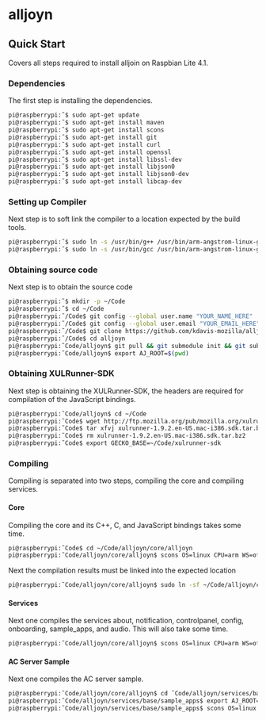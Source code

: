 # alljoyn

## Quick Start

Covers all steps required to install alljoin on Raspbian Lite 4.1.

### Dependencies

The first step is installing the dependencies.

```bash
pi@raspberrypi:˜$ sudo apt-get update
pi@raspberrypi:˜$ sudo apt-get install maven
pi@raspberrypi:˜$ sudo apt-get install scons
pi@raspberrypi:˜$ sudo apt-get install git
pi@raspberrypi:˜$ sudo apt-get install curl
pi@raspberrypi:˜$ sudo apt-get install openssl
pi@raspberrypi:˜$ sudo apt-get install libssl-dev
pi@raspberrypi:˜$ sudo apt-get install libjson0
pi@raspberrypi:˜$ sudo apt-get install libjson0-dev
pi@raspberrypi:˜$ sudo apt-get install libcap-dev
```

### Setting up Compiler

Next step is to soft link the compiler to a location expected by the build tools.

```bash
pi@raspberrypi:˜$ sudo ln -s /usr/bin/g++ /usr/bin/arm-angstrom-linux-gnueabi-g++
pi@raspberrypi:˜$ sudo ln -s /usr/bin/gcc /usr/bin/arm-angstrom-linux-gnueabi-gcc
```

### Obtaining source code

Next step is to obtain the source code

```bash
pi@raspberrypi:˜$ mkdir -p ~/Code
pi@raspberrypi:˜$ cd ~/Code
pi@raspberrypi:˜/Code$ git config --global user.name "YOUR_NAME_HERE"
pi@raspberrypi:˜/Code$ git config --global user.email "YOUR_EMAIL_HERE"
pi@raspberrypi:˜/Code$ git clone https://github.com/kdavis-mozilla/alljoyn.git
pi@raspberrypi:˜/Code$ cd alljoyn
pi@raspberrypi:˜Code/alljoyn$ git pull && git submodule init && git submodule update && git submodule status
pi@raspberrypi:˜Code/alljoyn$ export AJ_ROOT=$(pwd)
```

### Obtaining XULRunner-SDK

Next step is obtaining the XULRunner-SDK, the headers are required for compilation of the JavaScript bindings.

```bash
pi@raspberrypi:˜Code/alljoyn$ cd ~/Code
pi@raspberrypi:˜Code$ wget http://ftp.mozilla.org/pub/mozilla.org/xulrunner/releases/1.9.2/sdk/xulrunner-1.9.2.en-US.mac-i386.sdk.tar.bz2
pi@raspberrypi:˜Code$ tar xfvj xulrunner-1.9.2.en-US.mac-i386.sdk.tar.bz2
pi@raspberrypi:˜Code$ rm xulrunner-1.9.2.en-US.mac-i386.sdk.tar.bz2
pi@raspberrypi:˜Code$ export GECKO_BASE=~/Code/xulrunner-sdk
```

### Compiling

Compiling is separated into two steps, compiling the core and compiling services.

#### Core

Compiling the core and its C++, C, and JavaScript bindings takes some time.

```bash
pi@raspberrypi:˜Code$ cd ~/Code/alljoyn/core/alljoyn
pi@raspberrypi:˜Code/alljoyn/core/alljoyn$ scons OS=linux CPU=arm WS=off OE_BASE=/usr BR=on BINDINGS=cpp,c,js CROSS_COMPILE=/usr/bin/arm-linux-gnueabihf-
```

Next the compilation results must be linked into the expected location

```bash
pi@raspberrypi:˜Code/alljoyn/core/alljoyn$ sudo ln -sf ~/Code/alljoyn/core/alljoyn/build/linux/arm/debug/dist/cpp/lib/liballjoyn.so /lib/arm-linux-gnueabihf/liballjoyn.so
```

#### Services

Next one compiles the services about, notification, controlpanel, config, onboarding, sample_apps, and audio. This will also take some time.

```bash
pi@raspberrypi:˜Code/alljoyn/core/alljoyn$ scons OS=linux CPU=arm WS=off SERVICES=about,notification,controlpanel,config,onboarding,sample_apps,audio BINDINGS=core,cpp,js OE_BASE=/usr CROSS_COMPILE=/usr/bin/arm-linux-gnueabihf- 
```

#### AC Server Sample

Next one compiles the AC server sample.

```bash
pi@raspberrypi:˜Code/alljoyn/core/alljoyn$ cd ˜Code/alljoyn/services/base/sample_apps$
pi@raspberrypi:˜Code/alljoyn/services/base/sample_apps$ export AJ_ROOT=$(pwd)
pi@raspberrypi:˜Code/alljoyn/services/base/sample_apps$ scons OS=linux CPU=arm BINDINGS=cpp WS=off ALL=1 OE_BASE=/usr CROSS_COMPILE=/usr/bin/arm-linux-gnueabihf-
```
